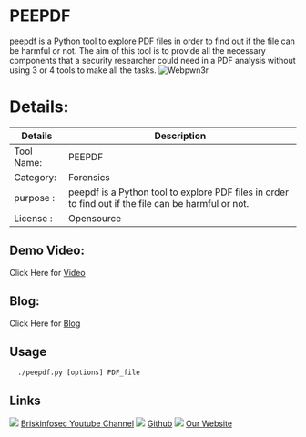 PEEPDF
============
peepdf is a Python tool to explore PDF files in order to find out if the file can be harmful or not. The aim of this tool is to provide all the necessary components that a security researcher could need in a PDF analysis without using 3 or 4 tools to make all the tasks.
![Webpwn3r](https://www.briskinfosec.com//assets/tooloftheday/TOD_204.jpg)

Details:
============
|  Details | Description   |
| ------------ | ------------ |
|Tool Name:| PEEPDF |
|Category:| Forensics |
|purpose  :| peepdf is a Python tool to explore PDF files in order to find out if the file can be harmful or not. |
|License :| Opensource

Demo Video:
-----------------
Click Here for [Video](https://youtu.be/9BGAD0aLXt8"Video")

Blog: 
--------------
Click Here for [Blog](https://www.briskinfosec.com/tooloftheday/toolofthedaydetail/PEEPDF"Blog")

     
Usage
----------------
      ./peepdf.py [options] PDF_file 
 
Links
----------------
![ ](https://img.icons8.com/color/15/000000/youtube-play.png) [Briskinfosec Youtube Channel](https://www.youtube.com/channel/UCcPmqqYETcO_7-6p_uUsF1w "Briskinfosec Youtube Channel")
 ![ ](https://img.icons8.com/glyph-neue/15/000000/github.png) [Github](https://github.com/briskinfosec "Github") 
![ ](https://img.icons8.com/ios/15/000000/internet--v2.png) [Our Website](https://www.briskinfosec.com/ "Our Website")

